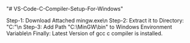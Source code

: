 "# VS-Code-C-Compiler-Setup-For-Windows" 

Step-1: Download Attached mingw.exe\n
Step-2: Extract it to Directory: "C:\"\n
Step-3: Add Path "C:\MinGW\bin" to Windows Environment Variable\n
Finally: Latest Version of gcc c compiler is installed.
